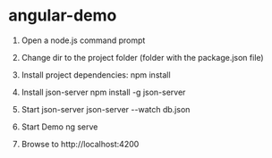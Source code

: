 # angular-demo

1. Open a node.js command prompt
2. Change dir to the project folder (folder with the package.json file)

3. Install project dependencies:
    npm install

4. Install json-server 
    npm install -g json-server

5. Start json-server
    json-server --watch db.json
    
6. Start Demo
    ng serve

7. Browse to http://localhost:4200
